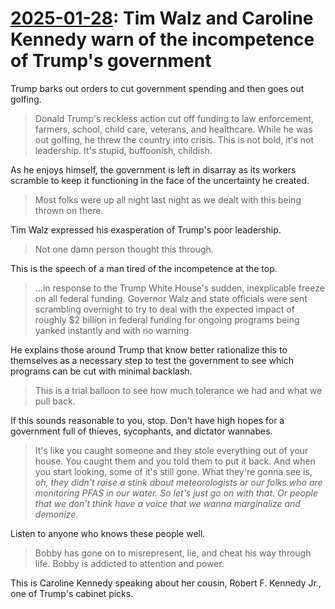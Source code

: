 # [2025-01-28](https://s3.amazonaws.com/writecomments.com/transcripts/bfab96dc8a08186359b7e4f587c195f0.csv): Tim Walz and Caroline Kennedy warn of the incompetence of Trump's government

Trump barks out orders to cut government spending and then goes out golfing.

> Donald Trump's reckless action cut off funding to law enforcement, farmers, school, child care, veterans, and healthcare. While he was out golfing, he threw the country into crisis. This is not bold, it's not leadership. It's stupid, buffoonish, childish.

As he enjoys himself, the government is left in disarray as its workers scramble to keep it functioning in the face of the uncertainty he created.

> Most folks were up all night last night as we dealt with this being thrown on there.

Tim Walz expressed his exasperation of Trump's poor leadership.

> Not one damn person thought this through.

This is the speech of a man tired of the incompetence at the top.

> ...in response to the Trump White House's sudden, inexplicable freeze on all federal funding. Governor Walz and state officials were sent scrambling overnight to try to deal with the expected impact of roughly $2 billion in federal funding for ongoing programs being yanked instantly and with no warning.

He explains those around Trump that know better rationalize this to themselves as a necessary step to test the government to see which programs can be cut with minimal backlash.

> This is a trial balloon to see how much tolerance we had and what we pull back.

If this sounds reasonable to you, stop. Don't have high hopes for a government full of thieves, sycophants, and dictator wannabes.

> It's like you caught someone and they stole everything out of your house. You caught them and you told them to put it back. And when you start looking, some of it's still gone. What they're gonna see is, *oh, they didn't raise a stink about meteorologists or our folks who are monitoring PFAS in our water. So let's just go on with that. Or people that we don't think have a voice that we wanna marginalize and demonize*.

Listen to anyone who knows these people well.

> Bobby has gone on to misrepresent, lie, and cheat his way through life. Bobby is addicted to attention and power.

This is Caroline Kennedy speaking about her cousin, Robert F. Kennedy Jr., one of Trump's cabinet picks.
